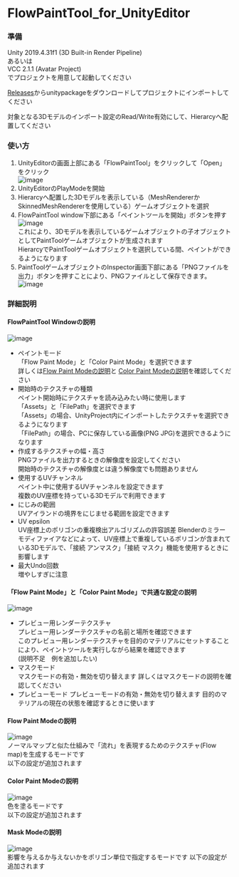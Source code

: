 # FlowPaintTool_for_UnityEditor

### 準備
Unity 2019.4.31f1 (3D Built-in Render Pipeline)  
あるいは  
VCC 2.1.1 (Avatar Project)  
でプロジェクトを用意して起動してください

[Releases](https://github.com/huwahuwa2017/FlowPaintTool_for_UnityEditor/releases)からunitypackageをダウンロードしてプロジェクトにインポートしてください

対象となる3Dモデルのインポート設定のRead/Write有効にして、Hierarcyへ配置してください

### 使い方
1. UnityEditorの画面上部にある「FlowPaintTool」をクリックして「Open」をクリック  
![image](/Images/JP/0.png)  
1. UnityEditorのPlayModeを開始  
1. Hierarcyへ配置した3Dモデルを表示している（MeshRendererかSkinnedMeshRendererを使用している）ゲームオブジェクトを選択  
1. FlowPaintTool window下部にある「ペイントツールを開始」ボタンを押す  
![image](/Images/JP/1.png)  
これにより、3Dモデルを表示しているゲームオブジェクトの子オブジェクトとしてPaintToolゲームオブジェクトが生成されます  
HierarcyでPaintToolゲームオブジェクトを選択している間、ペイントができるようになります  
1. PaintToolゲームオブジェクトのInspector画面下部にある「PNGファイルを出力」ボタンを押すことにより、PNGファイルとして保存できます。  
![image](/Images/JP/2.png)  

### 詳細説明
#### FlowPaintTool Windowの説明  
![image](/Images/JP/S0.png)  
* ペイントモード  
「Flow Paint Mode」と「Color Paint Mode」を選択できます  
詳しくは[Flow Paint Modeの説明](https://github.com/huwahuwa2017/FlowPaintTool_for_UnityEditor/tree/main#flow-paint-mode%E3%81%AE%E8%AA%AC%E6%98%8E)と
[Color Paint Modeの説明](https://github.com/huwahuwa2017/FlowPaintTool_for_UnityEditor/tree/main#color-paint-mode%E3%81%AE%E8%AA%AC%E6%98%8E)を確認してください
* 開始時のテクスチャの種類  
ペイント開始時にテクスチャを読み込みたい時に使用します  
「Assets」と「FilePath」を選択できます  
「Assets」の場合、UnityProject内にインポートしたテクスチャを選択できるようになります  
「FilePath」の場合、PCに保存している画像(PNG JPG)を選択できるようになります  
* 作成するテクスチャの幅・高さ  
PNGファイルを出力するときの解像度を設定してください  
開始時のテクスチャの解像度とは違う解像度でも問題ありません  
* 使用するUVチャンネル  
ペイント中に使用するUVチャンネルを設定できます  
複数のUV座標を持っている3Dモデルで利用できます  
* にじみの範囲  
UVアイランドの境界をにじませる範囲を設定できます  
* UV epsilon  
UV座標上のポリゴンの重複検出アルゴリズムの許容誤差
Blenderのミラーモディファイアなどによって、UV座標上で重複しているポリゴンが含まれている3Dモデルで、「接続 アンマスク」「接続 マスク」機能を使用するときに影響します  
* 最大Undo回数  
増やしすぎに注意  
#### 「Flow Paint Mode」と「Color Paint Mode」で共通な設定の説明
![image](/Images/JP/C0.png)  
* プレビュー用レンダーテクスチャ  
プレビュー用レンダーテクスチャの名前と場所を確認できます  
このプレビュー用レンダーテクスチャを目的のマテリアルにセットすることにより、ペイントツールを実行しながら結果を確認できます  
(説明不足　例を追加したい)  
* マスクモード  
マスクモードの有効・無効を切り替えます
詳しくはマスクモードの説明を確認してください
* プレビューモード
プレビューモードの有効・無効を切り替えます
目的のマテリアルの現在の状態を確認するときに使います

#### Flow Paint Modeの説明  
![image](/Images/JP/FP0.png)  
ノーマルマップと似た仕組みで「流れ」を表現するためのテクスチャ(Flow map)を生成するモードです  
以下の設定が追加されます

#### Color Paint Modeの説明  
![image](/Images/JP/CP0.png)  
色を塗るモードです  
以下の設定が追加されます

#### Mask Modeの説明  
![image](/Images/JP/M0.png)  
影響を与えるか与えないかをポリゴン単位で指定するモードです
以下の設定が追加されます
